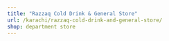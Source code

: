 ```yaml
---
title: "Razzaq Cold Drink & General Store"
url: /karachi/razzaq-cold-drink-and-general-store/
shop: department store
---
```

